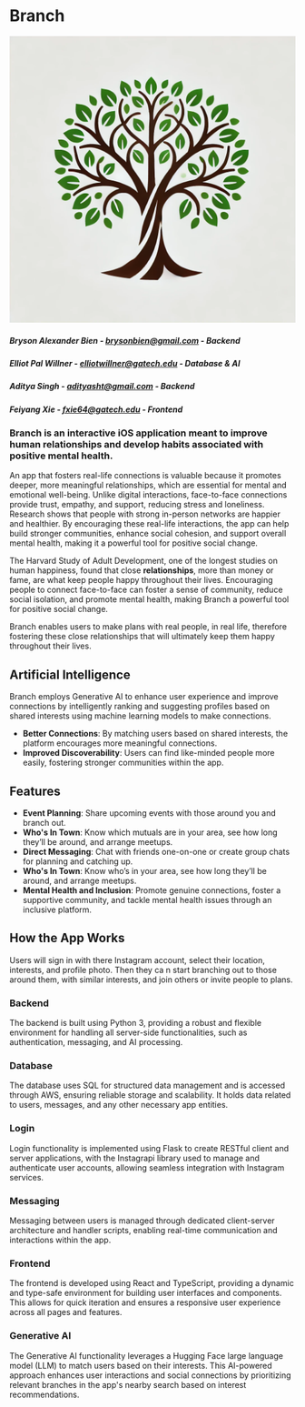 # Branch

![image](images/branch.png)

##### Bryson Alexander Bien - brysonbien@gmail.com - Backend
##### Elliot Pal Willner - elliotwillner@gatech.edu - Database & AI
##### Aditya Singh - adityasht@gmail.com - Backend
##### Feiyang Xie - fxie64@gatech.edu - Frontend

### Branch is an interactive iOS application meant to improve human relationships and develop habits associated with positive mental health.

An app that fosters real-life connections is valuable because it promotes deeper, more meaningful relationships, which are essential for mental and emotional well-being. Unlike digital interactions, face-to-face connections provide trust, empathy, and support, reducing stress and loneliness. Research shows that people with strong in-person networks are happier and healthier. By encouraging these real-life interactions, the app can help build stronger communities, enhance social cohesion, and support overall mental health, making it a powerful tool for positive social change.

The Harvard Study of Adult Development, one of the longest studies on human happiness, found that close **relationships**, more than money or fame, are what keep people happy throughout their lives. Encouraging people to connect face-to-face can foster a sense of community, reduce social isolation, and promote mental health, making Branch a powerful tool for positive social change.

Branch enables users to make plans with real people, in real life, therefore fostering these close relationships that will ultimately keep them happy throughout their lives.

## Artificial Intelligence
Branch employs Generative AI to enhance user experience and improve connections by intelligently ranking and suggesting profiles based on shared interests using machine learning models to make connections.
- **Better Connections**: By matching users based on shared interests, the platform encourages more meaningful connections.
- **Improved Discoverability**: Users can find like-minded people more easily, fostering stronger communities within the app.
## Features
- **Event Planning**: Share upcoming events with those around you and branch out.
- **Who's In Town**: Know which mutuals are in your area, see how long they’ll be around, and arrange meetups.
- **Direct Messaging**: Chat with friends one-on-one or create group chats for planning and catching up.
- **Who's In Town**: Know who’s in your area, see how long they’ll be around, and arrange meetups.
- **Mental Health and Inclusion**: Promote genuine connections, foster a supportive community, and tackle mental health issues through an inclusive platform.

## How the App Works

Users will sign in with there Instagram account, select their location, interests, and profile photo. Then they ca n start branching out to those around them, with similar interests, and join others or invite people to plans.

### Backend
The backend is built using Python 3, providing a robust and flexible environment for handling all server-side functionalities, such as authentication, messaging, and AI processing.

### Database
The database uses SQL for structured data management and is accessed through AWS, ensuring reliable storage and scalability. It holds data related to users, messages, and any other necessary app entities.

### Login
Login functionality is implemented using Flask to create RESTful client and server applications, with the Instagrapi library used to manage and authenticate user accounts, allowing seamless integration with Instagram services.

### Messaging
Messaging between users is managed through dedicated client-server architecture and handler scripts, enabling real-time communication and interactions within the app.

### Frontend
The frontend is developed using React and TypeScript, providing a dynamic and type-safe environment for building user interfaces and components. This allows for quick iteration and ensures a responsive user experience across all pages and features.

### Generative AI
The Generative AI functionality leverages a Hugging Face large language model (LLM) to match users based on their interests. This AI-powered approach enhances user interactions and social connections by prioritizing relevant branches in the app's nearby search based on interest recommendations.

